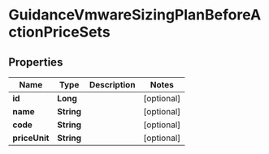 

# GuidanceVmwareSizingPlanBeforeActionPriceSets

## Properties

Name | Type | Description | Notes
------------ | ------------- | ------------- | -------------
**id** | **Long** |  |  [optional]
**name** | **String** |  |  [optional]
**code** | **String** |  |  [optional]
**priceUnit** | **String** |  |  [optional]



